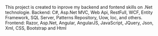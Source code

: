 This project is created to inprove my backend and fontend skills on .Net technologie.
Backend: C#, Asp.Net MVC, Web Api, RestFull, WCF, Entity Framework, SQL Server, Patterns Repository, Uow, Ioc, and others.
Frontend: Razor, Asp.Net, Angular, AngularJS, JavaScript, JQuery, Json, Xml, CSS, Bootstrap and Html
